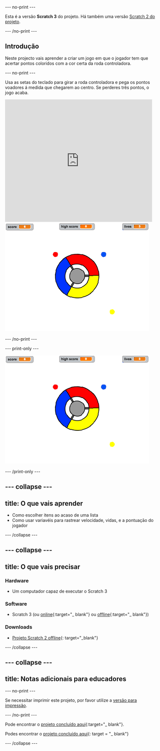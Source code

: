 \--- no-print \---

Esta é a versão **Scratch 3** do projeto. Há também uma versão [Scratch 2 do projeto](https://projects.raspberrypi.org/en/projects/catch-the-dots-scratch2).

\--- /no-print \---

## Introdução

Neste projecto vais aprender a criar um jogo em que o jogador tem que acertar pontos coloridos com a cor certa da roda controladora.

\--- no-print \---

Usa as setas do teclado para girar a roda controladora e pega os pontos voadores á medida que chegarem ao centro. Se perderes três pontos, o jogo acaba.

<div class="scratch-preview">
  <iframe allowtransparency="true" width="485" height="402" src="https://scratch.mit.edu/projects/embed/252923761/?autostart=false" frameborder="0" scrolling="no"></iframe>
  <img src="images/dots-final.png">
</div>

\--- /no-print \---

\--- print-only \---

![Captura de ecrã dos pontos](images/dots-final.png)

\--- /print-only \---

## \--- collapse \---

## title: O que vais aprender

+ Como escolher itens ao acaso de uma lista
+ Como usar variavéis para rastrear velocidade, vidas, e a pontuaçāo do jogador

\--- /collapse \---

## \--- collapse \---

## title: O que vais precisar

### Hardware

+ Um computador capaz de executar o Scratch 3

### Software

+ Scratch 3 (ou [online](http://rpf.io/scratchon){:target="_ blank"} ou [offline](http://rpf.io/scratchoff){:target="_ blank"})

### Downloads

+ [Projeto Scratch 2 offline](http://rpf.io/p/en/catch-the-dots-go){: target="_blank"}

\--- /collapse \---

## \--- collapse \---

## title: Notas adicionais para educadores

\--- no-print \---

Se necessitar imprimir este projeto, por favor utilize a [versão para impressão](https://projects.raspberrypi.org/en/projects/catch-the-dots/print).

\--- /no-print \---

Pode encontrar o [projeto concluído aqui](http://rpf.io/p/en/catch-the-dots-get){:target="_ blank"}.

Podes encontrar o [projeto concluído aqui](https://scratch.mit.edu/projects/252923761/#editor){: target = "_ blank"}

\--- /collapse \---